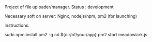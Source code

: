 Project of file uploader/manager.
Status : development

Necessary soft on server:
Nginx, nodejs/npm, pm2 (for launching)

Instructions:

sudo npm install pm2 -g
cd ${dir/of/your/app}
pm2 start meadowlark.js 

